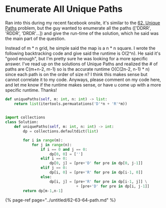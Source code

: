 # Enumerate All Unique Paths

Ran into this during my recent facebook onsite, it's similar to the [62. Unique Paths](https://leetcode.com/problems/unique-paths/) problem, but the guy wanted to enumerate all the paths \(\['DDRR', 'RDDR', 'DRDR'...\]\) and give the run-time of the solution, which he said was the main part of the question.

Instead of m \* n grid, he simple said the map is a n \* n square. I wrote the following backtracking code and give said the runtime is O\(2^n\). He said it's "good enough", but I'm pretty sure he was looking for a more specific answer. I've read up on the solutions of Unique Paths and realized the \# of paths are C\(m+n-2, m-1\) so is the accurate runtime O\(C\(2n-2, n-1\) \* n\) since each path is on the order of size n? I think this makes sense but cannot correlate it to my code. Anyways, please comment on my code here, and let me know if the runtime makes sense, or have u come up with a more specific runtime. Thanks!

```python
def uniquePaths(self, m: int, n: int) -> list:
    return list(itertools.permuatations('D'*n + 'R'*m))
    
    
import collections
class Solution:
    def uniquePaths(self, m: int, n: int) -> int:
        dp = collections.defaultdict(list)

        for i in range(m):
            for j in range(n):
                if i == 0 and j == 0:
                    dp[0, 0] = ['']
                elif i == 0:
                    dp[0, j] = [pre+'D' for pre in dp[0, j-1]]
                elif j == 0:
                    dp[i, 0] = [pre+'R' for pre in dp[i-1, 0]]
                else:
                    dp[i, j] = [pre+'R' for pre in dp[i-1, j]] \
                                + [pre+'D' for pre in dp[i, j-1]]
        return dp[m-1,n-1]
```

{% page-ref page="../untitled/62-63-64-path.md" %}

